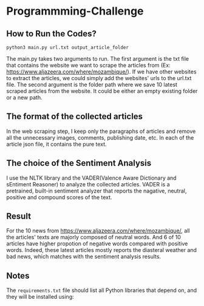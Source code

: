 # Programmming-Challenge

## How to Run the Codes?
```
python3 main.py url.txt output_article_folder
```
The main.py takes two arguments to run. The first argument is the txt file that contains the website we want to scrape the articles from (Ex:
https://www.aljazeera.com/where/mozambique/). If we have other websites to extract the articles, we could simply add the websites' urls to the url.txt file.
The second argument is the folder path where we save 10 latest scraped articles from the website. It could be either an empty existing folder or a new path.

## The format of the collected articles
In the web scraping step, I keep only the paragraphs of articles and remove all the unnecessary images, comments, publishing date, etc. In each of the article 
json file, it contains the pure text.

## The choice of the Sentiment Analysis
I use the NLTK library and the VADER(Valence Aware Dictionary and sEntiment Reasoner) to analyze the collected articles. VADER is a pretrained, built-in sentiment
analyzer that reports the nagative, neutral, positive and compound scores of the text. 

## Result
For the 10 news from https://www.aljazeera.com/where/mozambique/, all the articles' texts are majorly composed of neutral words. And 6 of 10 articles have higher propotion of negative words compared with positive words. Indeed, these latest articles mostly reports the diasteral weather and bad news, which matches with the sentiment analysis results.

## Notes
The `requirements.txt` file should list all Python libraries that  depend on, and they will be installed using:
